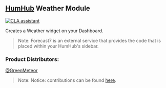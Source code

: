 
## [HumHub](https://www.humhub.org/en) Weather Module
[![CLA assistant](https://cla-assistant.io/readme/badge/GreenMeteor/humhub-weather-module)](https://cla-assistant.io/GreenMeteor/humhub-weather-module)

Creates a Weather widget on your Dashboard.

> Note: Forecast7 is an external service that provides the code that is placed within your HumHub's sidebar.

### __Product Distributors:__
[@GreenMeteor](https://github.com/GreenMeteor)

> Note: Notice: contributions can be found [here](https://github.com/GreenMeteor/humhub-weather-module/blob/master/.github/CONTRIBUTORS.md).
